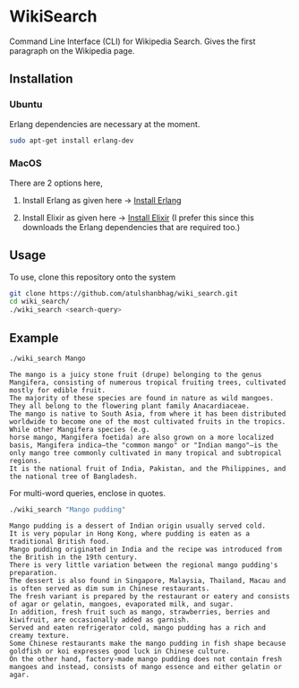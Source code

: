 # WikiSearch

Command Line Interface (CLI) for Wikipedia Search. Gives the first paragraph on the Wikipedia page.

## Installation

### Ubuntu 

Erlang dependencies are necessary at the moment. 

```sh
sudo apt-get install erlang-dev
```
### MacOS

There are 2 options here, 

1. Install Erlang as given here -> 
[Install Erlang](http://erlang.org/doc/installation_guide/INSTALL.html)

2. Install Elixir as given here ->
[Install Elixir](http://elixir-lang.org/install.html#mac-os-x)
(I prefer this since this downloads the Erlang dependencies that are required too.) 

## Usage

To use, clone this repository onto the system

```sh
git clone https://github.com/atulshanbhag/wiki_search.git
cd wiki_search/
./wiki_search <search-query>
```
## Example

```sh
./wiki_search Mango
```
```
The mango is a juicy stone fruit (drupe) belonging to the genus Mangifera, consisting of numerous tropical fruiting trees, cultivated mostly for edible fruit. 
The majority of these species are found in nature as wild mangoes. 
They all belong to the flowering plant family Anacardiaceae. 
The mango is native to South Asia, from where it has been distributed worldwide to become one of the most cultivated fruits in the tropics.
While other Mangifera species (e.g. 
horse mango, Mangifera foetida) are also grown on a more localized basis, Mangifera indica—the "common mango" or "Indian mango"—is the only mango tree commonly cultivated in many tropical and subtropical regions.
It is the national fruit of India, Pakistan, and the Philippines, and the national tree of Bangladesh.
```

For multi-word queries, enclose in quotes.

```sh
./wiki_search "Mango pudding"
```
```
Mango pudding is a dessert of Indian origin usually served cold. 
It is very popular in Hong Kong, where pudding is eaten as a traditional British food. 
Mango pudding originated in India and the recipe was introduced from the British in the 19th century. 
There is very little variation between the regional mango pudding's preparation. 
The dessert is also found in Singapore, Malaysia, Thailand, Macau and is often served as dim sum in Chinese restaurants. 
The fresh variant is prepared by the restaurant or eatery and consists of agar or gelatin, mangoes, evaporated milk, and sugar. 
In addition, fresh fruit such as mango, strawberries, berries and kiwifruit, are occasionally added as garnish. 
Served and eaten refrigerator cold, mango pudding has a rich and creamy texture.
Some Chinese restaurants make the mango pudding in fish shape because goldfish or koi expresses good luck in Chinese culture.
On the other hand, factory-made mango pudding does not contain fresh mangoes and instead, consists of mango essence and either gelatin or agar.
```

